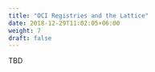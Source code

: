 ```yaml
---
title: "OCI Registries and the Lattice"
date: 2018-12-29T11:02:05+06:00
weight: 7
draft: false
---
```


TBD

